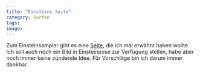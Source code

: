 ```yaml
---
title: "Einsteins Seite"
category: Surfen
tags: 
image: 
---
```


Zum Einsteinsampler gibt es eine [Seite](http://www.mc2music.de/), die ich mal erwähnt haben wollte. Ich soll auch noch ein Bild in Einsteinpose zur Verfügung stellen, habe aber noch immer keine zündende Idee. Für Vorschläge bin ich darum immer dankbar.